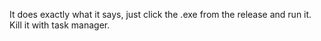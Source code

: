 It does exactly what it says, just click the .exe from the release and run it. Kill it with task manager.
